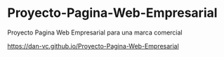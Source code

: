 # Proyecto-Pagina-Web-Empresarial
Proyecto Pagina Web Empresarial para una marca comercial


https://dan-vc.github.io/Proyecto-Pagina-Web-Empresarial
